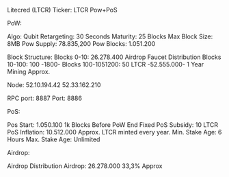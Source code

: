 Litecred (LTCR)
Ticker: LTCR
Pow+PoS


PoW:

Algo: Qubit
Retargeting: 30 Seconds
Maturity: 25 Blocks
Max Block Size: 8MB
Pow Supply: 78.835,200
Pow Blocks: 1.051.200

Block Structure:
Blocks 0-10: 26.278.400 Airdrop Faucet Distribution
Blocks 10-100: 100 -1800-
Blocks 100-1051200: 50 LTCR -52.555.000- 1 Year Mining Approx.

Node:
52.10.194.42
52.33.162.210

RPC port: 8887
Port:     8886


PoS:

Pos Start: 1.050.100 1k Blocks Before PoW End 
Fixed PoS Subsidy: 10 LTCR
PoS Inflation: 10.512.000 Approx. LTCR minted every year.
Min. Stake Age: 6 Hours
Max. Stake Age: Unlimited


Airdrop:

Airdrop  Distribution
Airdrop: 26.278.000 33,3% Approx
